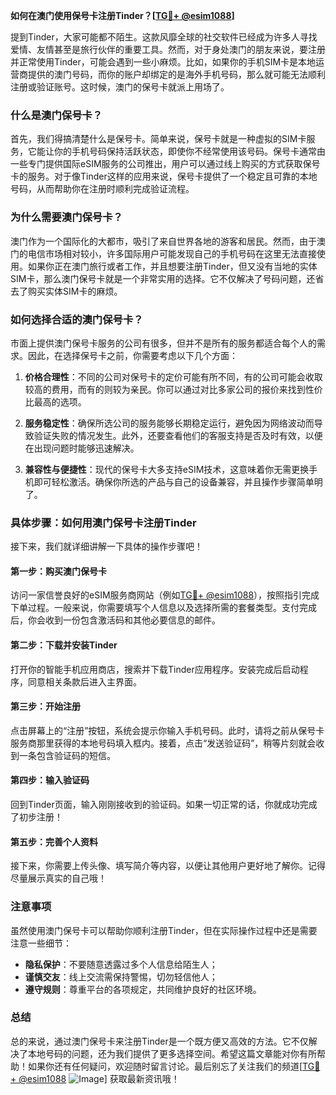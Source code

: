**如何在澳门使用保号卡注册Tinder？[[TG💪+ @esim1088](https://t.me/s/esim1088)]**

提到Tinder，大家可能都不陌生。这款风靡全球的社交软件已经成为许多人寻找爱情、友情甚至是旅行伙伴的重要工具。然而，对于身处澳门的朋友来说，要注册并正常使用Tinder，可能会遇到一些小麻烦。比如，如果你的手机SIM卡是本地运营商提供的澳门号码，而你的账户却绑定的是海外手机号码，那么就可能无法顺利注册或验证账号。这时候，澳门的保号卡就派上用场了。

### 什么是澳门保号卡？

首先，我们得搞清楚什么是保号卡。简单来说，保号卡就是一种虚拟的SIM卡服务，它能让你的手机号码保持活跃状态，即使你不经常使用该号码。保号卡通常由一些专门提供国际eSIM服务的公司推出，用户可以通过线上购买的方式获取保号卡的服务。对于像Tinder这样的应用来说，保号卡提供了一个稳定且可靠的本地号码，从而帮助你在注册时顺利完成验证流程。

### 为什么需要澳门保号卡？

澳门作为一个国际化的大都市，吸引了来自世界各地的游客和居民。然而，由于澳门的电信市场相对较小，许多国际用户可能发现自己的手机号码在这里无法直接使用。如果你正在澳门旅行或者工作，并且想要注册Tinder，但又没有当地的实体SIM卡，那么澳门保号卡就是一个非常实用的选择。它不仅解决了号码问题，还省去了购买实体SIM卡的麻烦。

### 如何选择合适的澳门保号卡？

市面上提供澳门保号卡服务的公司有很多，但并不是所有的服务都适合每个人的需求。因此，在选择保号卡之前，你需要考虑以下几个方面：

1. **价格合理性**：不同的公司对保号卡的定价可能有所不同，有的公司可能会收取较高的费用，而有的则较为亲民。你可以通过对比多家公司的报价来找到性价比最高的选项。
   
2. **服务稳定性**：确保所选公司的服务能够长期稳定运行，避免因为网络波动而导致验证失败的情况发生。此外，还要查看他们的客服支持是否及时有效，以便在出现问题时能够迅速解决。

3. **兼容性与便捷性**：现代的保号卡大多支持eSIM技术，这意味着你无需更换手机即可轻松激活。确保你所选的产品与自己的设备兼容，并且操作步骤简单明了。

### 具体步骤：如何用澳门保号卡注册Tinder

接下来，我们就详细讲解一下具体的操作步骤吧！

#### 第一步：购买澳门保号卡
访问一家信誉良好的eSIM服务商网站（例如[TG💪+ @esim1088](https://t.me/s/esim1088)），按照指引完成下单过程。一般来说，你需要填写个人信息以及选择所需的套餐类型。支付完成后，你会收到一份包含激活码和其他必要信息的邮件。

#### 第二步：下载并安装Tinder
打开你的智能手机应用商店，搜索并下载Tinder应用程序。安装完成后启动程序，同意相关条款后进入主界面。

#### 第三步：开始注册
点击屏幕上的“注册”按钮，系统会提示你输入手机号码。此时，请将之前从保号卡服务商那里获得的本地号码填入框内。接着，点击“发送验证码”，稍等片刻就会收到一条包含验证码的短信。

#### 第四步：输入验证码
回到Tinder页面，输入刚刚接收到的验证码。如果一切正常的话，你就成功完成了初步注册！

#### 第五步：完善个人资料
接下来，你需要上传头像、填写简介等内容，以便让其他用户更好地了解你。记得尽量展示真实的自己哦！

### 注意事项

虽然使用澳门保号卡可以帮助你顺利注册Tinder，但在实际操作过程中还是需要注意一些细节：

- **隐私保护**：不要随意透露过多个人信息给陌生人；
- **谨慎交友**：线上交流需保持警惕，切勿轻信他人；
- **遵守规则**：尊重平台的各项规定，共同维护良好的社区环境。

### 总结

总的来说，通过澳门保号卡来注册Tinder是一个既方便又高效的方法。它不仅解决了本地号码的问题，还为我们提供了更多选择空间。希望这篇文章能对你有所帮助！如果你还有任何疑问，欢迎随时留言讨论。最后别忘了关注我们的频道[[TG💪+ @esim1088](https://t.me/s/esim1088) ![Image](https://i.postimg.cc/4NQfJmqS/Snipaste-2025-05-13-00-14-12.png)] 获取最新资讯哦！